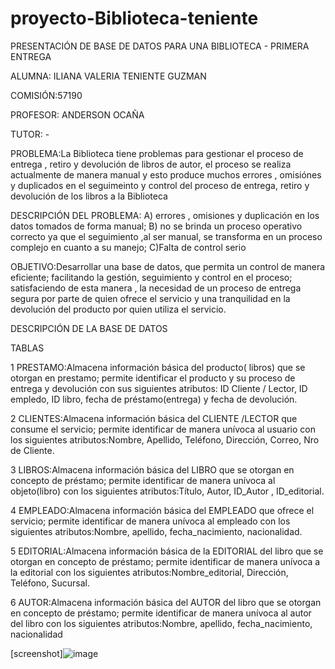 # proyecto-Biblioteca-teniente
PRESENTACIÓN DE BASE DE DATOS PARA UNA BIBLIOTECA - PRIMERA ENTREGA

ALUMNA: ILIANA VALERIA TENIENTE GUZMAN

COMISIÓN:57190

PROFESOR: ANDERSON OCAÑA

TUTOR: -

PROBLEMA:La Biblioteca tiene problemas para gestionar el proceso de entrega , retiro y devolución de libros de autor, el proceso se realiza actualmente de manera manual y esto produce muchos errores , omisiónes y duplicados en el seguimeinto y control del proceso de entrega, retiro y devolución de los libros a la Biblioteca

DESCRIPCIÓN DEL PROBLEMA: A) errores , omisiones y duplicación en los datos tomados de forma manual; B) no se brinda un proceso operativo correcto ya que el seguimiento ,al ser manual, se transforma en un proceso complejo en cuanto a su manejo; C)Falta de control serio

OBJETIVO:Desarrollar una base de datos, que permita un control de manera eficiente; facilitando la gestión, seguimiento y control en el proceso; satisfaciendo de esta manera , la necesidad de un proceso de entrega segura por parte de quien ofrece el servicio y una tranquilidad en la devolución del producto por quien utiliza el servicio.

DESCRIPCIÓN DE LA BASE DE DATOS

TABLAS

1 PRESTAMO:Almacena información básica del producto( libros) que se otorgan en prestamo; permite identificar el producto y su proceso de entrega y devolución con sus siguientes atributos: ID Cliente / Lector, ID empledo, ID libro, fecha de préstamo(entrega) y fecha de devolución.

2 CLIENTES:Almacena información básica del CLIENTE /LECTOR que consume el servicio; permite identificar de manera unívoca al usuario con los siguientes atributos:Nombre, Apellido, Teléfono, Dirección, Correo, Nro de Cliente.

3 LIBROS:Almacena información básica del LIBRO que se otorgan en concepto de préstamo; permite identificar de manera unívoca al objeto(libro) con los siguientes atributos:Título, Autor, ID_Autor , ID_editorial.

4 EMPLEADO:Almacena información básica del EMPLEADO que ofrece el servicio; permite identificar de manera unívoca al empleado con los siguientes atributos:Nombre, apellido, fecha_nacimiento, nacionalidad.

5 EDITORIAL:Almacena información básica de la EDITORIAL del libro que se otorgan en concepto de préstamo; permite identificar de manera unívoca a la editorial con los siguientes atributos:Nombre_editorial, Dirección, Teléfono, Sucursal.

6 AUTOR:Almacena información básica del AUTOR del libro que se otorgan en concepto de préstamo; permite identificar de manera unívoca al autor del libro con los siguientes atributos:Nombre, apellido, fecha_nacimiento, nacionalidad

[screenshot]![image](https://github.com/iliana1975/proyecto-Biblioteca-teniente/assets/174390775/4dc3fe8b-3652-4683-9597-a80a0fec944a)

